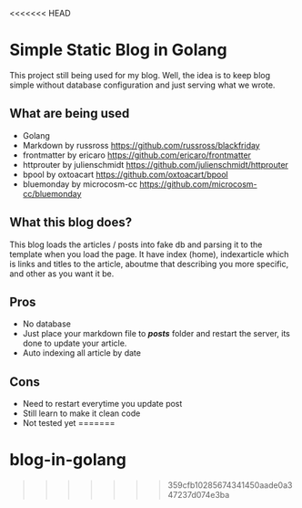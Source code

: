 <<<<<<< HEAD
# Simple Static Blog in Golang

This project still being used for my blog. Well, the idea is to keep blog simple without database configuration and just serving what we wrote.

## What are being used
+ Golang
+ Markdown by russross https://github.com/russross/blackfriday
+ frontmatter by ericaro https://github.com/ericaro/frontmatter
+ httprouter by julienschmidt https://github.com/julienschmidt/httprouter
+ bpool by oxtoacart https://github.com/oxtoacart/bpool
+ bluemonday by microcosm-cc https://github.com/microcosm-cc/bluemonday

## What this blog does?
This blog loads the articles / posts into fake db and parsing it to the template when you load the page.
It have index (home), indexarticle which is links and titles to the article, aboutme that describing you more specific,
and other as you want it be.

## Pros
+ No database
+ Just place your markdown file to ***posts*** folder and restart the server, its done to update your article.
+ Auto indexing all article by date

## Cons
+ Need to restart everytime you update post
+ Still learn to make it clean code
+ Not tested yet
=======
# blog-in-golang
>>>>>>> 359cfb10285674341450aade0a347237d074e3ba
